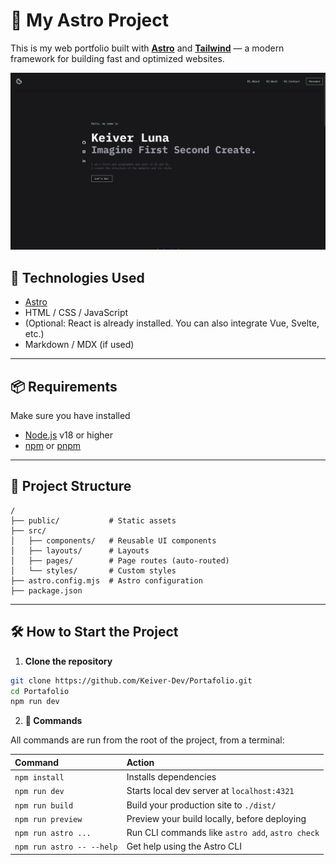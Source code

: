 # 🌟 My Astro Project

This is my web portfolio built with **[Astro](https://astro.build/)** and **[Tailwind](https://tailwindcss.com/)** — a modern framework for building fast and optimized websites.

**![Web Site](./public/Portafolio.png)**

## 🚀 Technologies Used

- [Astro](https://astro.build/)
- HTML / CSS / JavaScript
- (Optional: React is already installed. You can also integrate Vue, Svelte, etc.)
- Markdown / MDX (if used)

---

## 📦 Requirements

Make sure you have installed

- [Node.js](https://nodejs.org/) v18 or higher
- [npm](https://www.npmjs.com/) or [pnpm](https://pnpm.io/)

---

## 📁 Project Structure

```text
/
├── public/           # Static assets
├── src/       
│   ├── components/   # Reusable UI components
│   ├── layouts/      # Layouts
│   ├── pages/        # Page routes (auto-routed)
│   └── styles/       # Custom styles
├── astro.config.mjs  # Astro configuration
├── package.json
```

---

## 🛠️ How to Start the Project

1. **Clone the repository**

```bash
git clone https://github.com/Keiver-Dev/Portafolio.git
cd Portafolio
npm run dev
```

2. **🧞 Commands**

All commands are run from the root of the project, from a terminal:

| Command                   | Action                                           |
| :------------------------ | :----------------------------------------------- |
| `npm install`             | Installs dependencies                            |
| `npm run dev`             | Starts local dev server at `localhost:4321`      |
| `npm run build`           | Build your production site to `./dist/`          |
| `npm run preview`         | Preview your build locally, before deploying     |
| `npm run astro ...`       | Run CLI commands like `astro add`, `astro check` |
| `npm run astro -- --help` | Get help using the Astro CLI                     |

